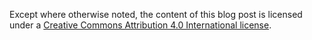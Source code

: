 Except where otherwise noted, the content of this blog post is licensed under a [Creative Commons Attribution 4.0 International license](https://creativecommons.org/licenses/by/4.0/).
